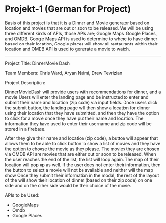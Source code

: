 # Projekt-1 (German for Project)
Basis of this project is that it is a Dinner and Movie generator based on location and movies that are out or soon to be released. We will be using three different kinds of APIs, those APIs are; Google Maps, Google Places, and OMDB. Google Maps API is used to determine to where to have dinner based on their location, Google places will show all restaurants within their location and OMDB API is used to generate a movie to watch.
__________________________________________________________________________________________________________________________________________

Project Title: DinnerMovie Dash

Team Members: Chris Ward, Aryan Naimi, Drew Tevrizian

Project Description:

DinnerMovieDash will provide users with recommendations for dinner, and a movie
Users will enter the landing page and be instructed to enter and submit their name and location (zip code) via input fields. Once users click the submit button, the landing page will then show a location for dinner using their location that they have submitted, and then they have the option to click for a movie once they have put their name and location.  The information they have used to enter their username and zip code will be stored in a firebase.

After they give their name and location (zip code), a button will appear that allows them to be able to click button to show a list of movies and they have the option to choose the movie as they please. The movies they are chosen via OMDB API are movies that are either out or soon to be released. When the user reaches the end of the list, the list will loop again. The map of their location will pop up as well. If the user does not enter their information, then the button to select a movie will not be available and neither will the map show
Once they submit their information in the modal, the rest of the layout of the will show their location of dinner (based on their zip code) on one side and on the other side would be their choice of the movie. 

APIs to be Used:
-	GoogleMaps
-	Omdb
-	Google Places
